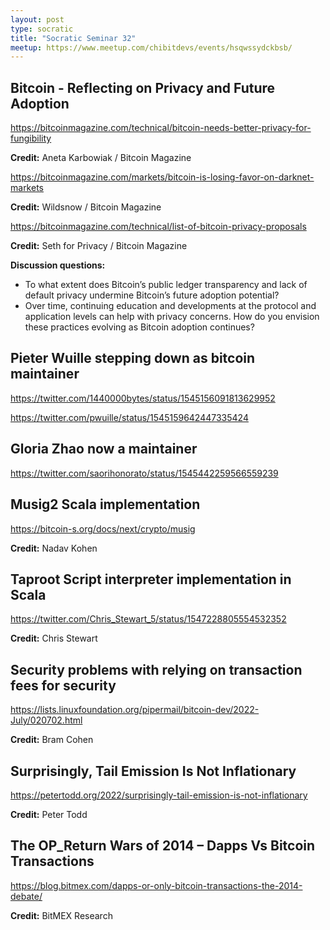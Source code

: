 ```yaml
---
layout: post
type: socratic
title: "Socratic Seminar 32"
meetup: https://www.meetup.com/chibitdevs/events/hsqwssydckbsb/
---
```


## Bitcoin - Reflecting on Privacy and Future Adoption 

<https://bitcoinmagazine.com/technical/bitcoin-needs-better-privacy-for-fungibility>  

**Credit:** Aneta Karbowiak / Bitcoin Magazine

<https://bitcoinmagazine.com/markets/bitcoin-is-losing-favor-on-darknet-markets>  

**Credit:** Wildsnow / Bitcoin Magazine

<https://bitcoinmagazine.com/technical/list-of-bitcoin-privacy-proposals>  

**Credit:** Seth for Privacy / Bitcoin Magazine

**Discussion questions:** 

- To what extent does Bitcoin’s public ledger transparency and lack of default privacy undermine Bitcoin’s future adoption potential?
- Over time, continuing education and developments at the protocol and application levels can help with privacy concerns. How do you envision these practices evolving as Bitcoin adoption continues?

## Pieter Wuille stepping down as bitcoin maintainer

<https://twitter.com/1440000bytes/status/1545156091813629952>

<https://twitter.com/pwuille/status/1545159642447335424>

## Gloria Zhao now a maintainer

<https://twitter.com/saorihonorato/status/1545442259566559239>

## Musig2 Scala implementation

<https://bitcoin-s.org/docs/next/crypto/musig>

**Credit:** Nadav Kohen

## Taproot Script interpreter implementation in Scala

<https://twitter.com/Chris_Stewart_5/status/1547228805554532352>

**Credit:** Chris Stewart

## Security problems with relying on transaction fees for security

<https://lists.linuxfoundation.org/pipermail/bitcoin-dev/2022-July/020702.html>

**Credit:** Bram Cohen 

## Surprisingly, Tail Emission Is Not Inflationary

<https://petertodd.org/2022/surprisingly-tail-emission-is-not-inflationary>

**Credit:** Peter Todd

## The OP_Return Wars of 2014 – Dapps Vs Bitcoin Transactions 

<https://blog.bitmex.com/dapps-or-only-bitcoin-transactions-the-2014-debate/>

**Credit:** BitMEX Research
